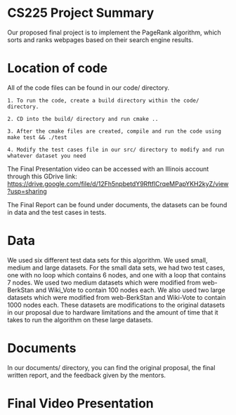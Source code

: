 # CS225 Project Summary
Our proposed final project is to implement the PageRank algorithm, which sorts and ranks webpages based on their search engine results.

# Location of code
All of the code files can be found in our code/ directory.

    1. To run the code, create a build directory within the code/ directory.
    
    2. CD into the build/ directory and run cmake ..
    
    3. After the cmake files are created, compile and run the code using make test && ./test
    
    4. Modify the test cases file in our src/ directory to modify and run whatever dataset you need

The Final Presentation video can be accessed with an Illinois account through this GDrive link: https://drive.google.com/file/d/12Fh5npbetdY9RftflCrqeMPapYKH2kyZ/view?usp=sharing

The Final Report can be found under documents, the datasets can be found in data and the test cases in tests.

# Data
We used six different test data sets for this algorithm. We used small, medium and large datasets.
For the small data sets, we had two test cases, one with no loop which contains 6 nodes, and one with a loop that contains 7 nodes.
We used two medium datasets which were modified from web-BerkStan and Wiki_Vote to contain 100 nodes each. 
We also used two large datasets which were modified from web-BerkStan and Wiki-Vote to contain 1000 nodes each.
These datasets are modifications to the original datasets in our proposal due to hardware limitations and the amount of time that it takes to run the algorithm on these large datasets.

# Documents
In our documents/ directory, you can find the original proposal, the final written report, and the feedback given by the mentors. 

# Final Video Presentation


